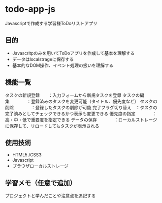 # todo-app-js
Javascriptで作成する学習様ToDoリストアプリ

## 目的
- Javascritpのみを用いてToDoアプリを作成して基本を理解する
- データはlocalstrageに保存する
- 基本的なDOM操作、イベント処理の扱いを理解する

## 機能一覧
タスクの新規登録　　：入力フォームから新規タスクを登録
タスクの編集　　　　：登録済みのタスクを変更可能（タイトル、優先度など）
タスクの削除　　　　：登録したタスクの削除が可能
完了フラグ切り替え　：タスクの完了済みとしてチェックできるかつ表示も変更できる
優先度の指定　　　　：高・中・低で重要度を指定できる
データの保存　　　　：ローカルストレージに保存して、リロードしてもタスクが表示される

## 使用技術
- HTML5 /CSS3
- Javascript
- ブラウザローカルストレージ

## 学習メモ（任意で追加）
プロジェクトと学んだことや注意点を追記する
